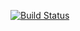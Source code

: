 [![Build Status](https://dev.azure.com/KaushiksTutorial/DevProject/_apis/build/status%2Fkaushikpaul90.SetupAzurePipeline?branchName=main)](https://dev.azure.com/KaushiksTutorial/DevProject/_build/latest?definitionId=2&branchName=main)

